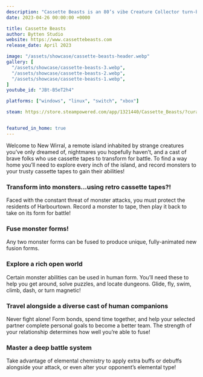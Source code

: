 ```yaml
---
description: "Cassette Beasts is an 80’s vibe Creature Collector turn-based RPG set in a vast and colourful open world. Record and collect awesome monster forms to use in turn-based battles, or for their abilities to traverse the world. Use the Fusion System to create unique and powerful by combining any two monsters."
date: 2023-04-26 00:00:00 +0000

title: Cassette Beasts
author: Bytten Studio
website: https://www.cassettebeasts.com
release_date: April 2023

image: "/assets/showcase/cassette-beasts-header.webp"
gallery: [
  "/assets/showcase/cassette-beasts-3.webp",
  "/assets/showcase/cassette-beasts-2.webp",
  "/assets/showcase/cassette-beasts-1.webp",
]
youtube_id: "JBt-B5eT2h4"

platforms: ["windows", "linux", "switch", "xbox"]

steam: https://store.steampowered.com/app/1321440/Cassette_Beasts/?curator_clanid=41324400


featured_in_home: true
---
```


Welcome to New Wirral, a remote island inhabited by strange creatures you’ve only dreamed of, nightmares you hopefully haven’t, and a cast of brave folks who use cassette tapes to transform for battle. To find a way home you’ll need to explore every inch of the island, and record monsters to your trusty cassette tapes to gain their abilities!

### Transform into monsters…using retro cassette tapes?!
Faced with the constant threat of monster attacks, you must protect the residents of Harbourtown. Record a monster to tape, then play it back to take on its form for battle!

### Fuse monster forms!
Any two monster forms can be fused to produce unique, fully-animated new fusion forms.

### Explore a rich open world
Certain monster abilities can be used in human form. You’ll need these to help you get around, solve puzzles, and locate dungeons. Glide, fly, swim, climb, dash, or turn magnetic!

### Travel alongside a diverse cast of human companions
Never fight alone! Form bonds, spend time together, and help your selected partner complete personal goals to become a better team. The strength of your relationship determines how well you’re able to fuse!

### Master a deep battle system
Take advantage of elemental chemistry to apply extra buffs or debuffs alongside your attack, or even alter your opponent’s elemental type!
